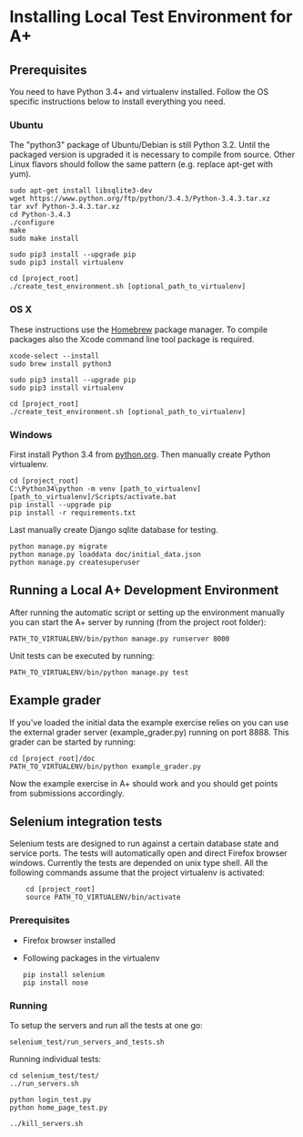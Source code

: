 Installing Local Test Environment for A+
========================================


## Prerequisites

You need to have Python 3.4+ and virtualenv installed.
Follow the OS specific instructions below to install everything you need. 

### Ubuntu

The "python3" package of Ubuntu/Debian is still Python 3.2.
Until the packaged version is upgraded it is necessary to compile from source.
Other Linux flavors should follow the same pattern (e.g. replace apt-get with yum).

	sudo apt-get install libsqlite3-dev
	wget https://www.python.org/ftp/python/3.4.3/Python-3.4.3.tar.xz
	tar xvf Python-3.4.3.tar.xz
	cd Python-3.4.3
	./configure
	make
	sudo make install
	
	sudo pip3 install --upgrade pip
    sudo pip3 install virtualenv
    
    cd [project_root]
    ./create_test_environment.sh [optional_path_to_virtualenv]

### OS X

These instructions use the [Homebrew](http://brew.sh/) package manager.
To compile packages also the Xcode command line tool package is required.

    xcode-select --install
    sudo brew install python3

    sudo pip3 install --upgrade pip 
    sudo pip3 install virtualenv

	cd [project_root]
	./create_test_environment.sh [optional_path_to_virtualenv]

### Windows

First install Python 3.4 from [python.org](https://www.python.org/downloads/).
Then manually create Python virtualenv.

	cd [project_root]
	C:\Python34\python -m venv [path_to_virtualenv]
	[path_to_virtualenv]/Scripts/activate.bat
	pip install --upgrade pip
	pip install -r requirements.txt

Last manually create Django sqlite database for testing.

	python manage.py migrate
	python manage.py loaddata doc/initial_data.json
	python manage.py createsuperuser


## Running a Local A+ Development Environment

After running the automatic script or setting up the environment manually
you can start the A+ server by running (from the project root folder):

    PATH_TO_VIRTUALENV/bin/python manage.py runserver 8000

Unit tests can be executed by running:

    PATH_TO_VIRTUALENV/bin/python manage.py test


## Example grader

If you've loaded the initial data the example exercise relies on you can use the external grader server
(example_grader.py) running on port 8888. This grader can be started by running:
    
    cd [project_root]/doc
    PATH_TO_VIRTUALENV/bin/python example_grader.py

Now the example exercise in A+ should work and you should get points from submissions accordingly.


## Selenium integration tests

Selenium tests are designed to run against a certain database state and service ports.
The tests will automatically open and direct Firefox browser windows. Currently the tests
are depended on unix type shell. All the following commands assume that the project
virtualenv is activated:

		cd [project_root]
		source PATH_TO_VIRTUALENV/bin/activate

### Prerequisites

  - Firefox browser installed
  - Following packages in the virtualenv

		pip install selenium
		pip install nose

### Running

To setup the servers and run all the tests at one go:

	selenium_test/run_servers_and_tests.sh

Running individual tests:

	cd selenium_test/test/
	../run_servers.sh
	
	python login_test.py
	python home_page_test.py

	../kill_servers.sh
